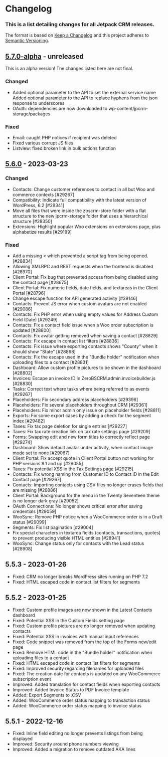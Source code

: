# Changelog

### This is a list detailing changes for all Jetpack CRM releases.

The format is based on [Keep a Changelog](https://keepachangelog.com/en/1.0.0/)
and this project adheres to [Semantic Versioning](https://semver.org/spec/v2.0.0.html).

## [5.7.0-alpha] - unreleased

This is an alpha version! The changes listed here are not final.

### Changed
- Added optional parameter to the API to set the external service name
  Added optional parameter to the API to replace hyphens from the json response to underscores
- OAuth: dependencies are now downloaded to wp-content/jpcrm-storage/packages

### Fixed
- Email: caught PHP notices if recipient was deleted
- Fixed various corrupt JS files
- Listview: fixed broken link in bulk actions function

## [5.6.0] - 2023-03-23
### Changed
- Contacts: Change customer references to contact in all but Woo and commerce contexts [#29267]
- Compatibility: Indicate full compatibility with the latest version of WordPress, 6.2 [#29341]
- Move all files that were inside the zbscrm-store folder with a flat structure to the new jpcrm-storage folder that uses a hierarchical structure [#28350]
- Extensions: Highlight popular Woo extensions on extensions page, plus alphabetize results [#29199]

### Fixed
- Add a missing < which prevented a script tag from being opened. [#28834]
- Allowing XMLRPC and REST requests when the frontend is disabled [#28970]
- Client Portal: Fix bug that prevented access from being disabled using the contact page [#28675]
- Client Portal: Fix numeric fields, date fields, and textareas in the Client Portal [#28796]
- Change escape function for API generated activity [#29146]
- Contacts: Prevent JS error when custom avatars are not enabled [#29086]
- Contacts: Fix PHP error when using empty values for Address Custom Field (Date) [#29249]
- Contacts: Fix a contact field issue when a Woo order subscription is updated [#28800]
- Contacts: Fix avatar getting removed when saving a contact [#28829]
- Contacts: Fix escape in contact list filters [#28836]
- Contacts: Fix issue where exporting contacts shows "County" when it should show "State" [#28868]
- Contacts: Fix the escape used in the "Bundle holder" notification when uploading files to a contact [#28831]
- Dashboard:  Allow custom profile pictures to be shown in the dashboard [#28802]
- Invoices: Escape an invoice ID in ZeroBSCRM.admin.invoicebuilder.js [#28830]
- Tasks: Correct text where tasks where being referred to as events [#29267]
- Placeholders: Fix secondary address placeholders [#29396]
- Placeholders: Fix several placeholders throughout CRM [#29361]
- Placeholders: Fix minor admin only issue on placeholder fields [#28811]
- Exports: Fix some export cases by adding a check for the segment index [#29482]
- Taxes: Fix tax page deletion for single entries [#29227]
- Taxes: Fix tax rate creation link on tax rate settings page [#29209]
- Forms: Swapping edit and new form titles to correctly reflect page [#29274]
- Dashboard: Show default avatar under activity, when contact image mode set to none [#29067]
- Client Portal: Fix accept quote in Client Portal button not working for PHP versions 8.1 and up [#29055]
- Taxes: Fix potential XSS in the Tax Settings page [#29215]
- Contacts: Fix wrong naming from Customer ID to Contact ID in the Edit Contact page [#29267]
- Contacts: Importing contacts using CSV files no longer erases fields that are missing [#28886]
- Client Portal: Background for the menu in the Twenty Seventeen theme is no longer dark gray [#29052]
- OAuth Connections: No longer shows critical error after saving credentials [#29059]
- WooSync: Remove PHP notice when a WooCommerce order is in a Draft status [#29099]
- Segments: Fix list pagination [#29004]
- Fix special characters in textarea fields (contacts, transactions, quotes) to prevent producing visible HTML entities [#28941]
- WooSync: Change status only for contacts with the Lead status [#28908]

## 5.5.3 - 2023-01-26

- Fixed: CRM no longer breaks WordPress sites running on PHP 7.2
- Fixed: HTML escaped code in contact list filters for segments

## 5.5.2 - 2023-01-25

- Fixed: Custom profile images are now shown in the Latest Contacts dashboard
- Fixed: Potential XSS in the Custom Fields setting page
- Fixed: Custom profile pictures are no longer removed when updating contacts
- Fixed: Potential XSS in invoices with manual input references
- Fixed: Code snippet was removed from the top of the Forms new/edit page
- Fixed: Remove HTML code in the "Bundle holder" notification when uploading files to a contact
- Fixed: HTML escaped code in contact list filters for segments
- Fixed: Improved security regarding filenames for uploaded files
- Fixed: The creation date for contacts is updated on any WooCommerce subscription event
- Improved: Added translation for contact fields when exporting contacts
- Improved: Added Invoice Status to PDF Invoice template
- Added: Export Segments to .CSV
- Added: WooCommerce order status mapping to transaction status
- Added: WooCommerce order status mapping to invoice status

## 5.5.1 - 2022-12-16

- Fixed: Inline field editing no longer prevents listings from being displayed
- Improved: Security around phone numbers viewing
- Improved: Added a migration to remove outdated AKA lines

[5.5.4-a.1]: https://github.com/Automattic/jetpack-crm/compare/v5.5.3...v5.5.4-a.1
[5.7.0-alpha]: https://github.com/Automattic/jetpack-crm/compare/v5.6.0...v5.7.0-alpha
[5.6.0]: https://github.com/Automattic/jetpack-crm/compare/v5.5.4-a.1...v5.6.0

